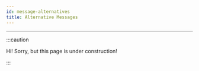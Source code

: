 ```yaml
---
id: message-alternatives
title: Alternative Messages
---
```


---------------

:::caution

Hi! Sorry, but this page is under construction!

:::